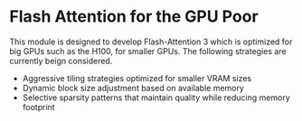 # Flash Attention for the GPU Poor

This module is designed to develop Flash-Attention 3 which is optimized for big GPUs such as the H100, for smaller GPUs. The following strategies are currently beign considered.

* Aggressive tiling strategies optimized for smaller VRAM sizes
* Dynamic block size adjustment based on available memory
* Selective sparsity patterns that maintain quality while reducing memory footprint


